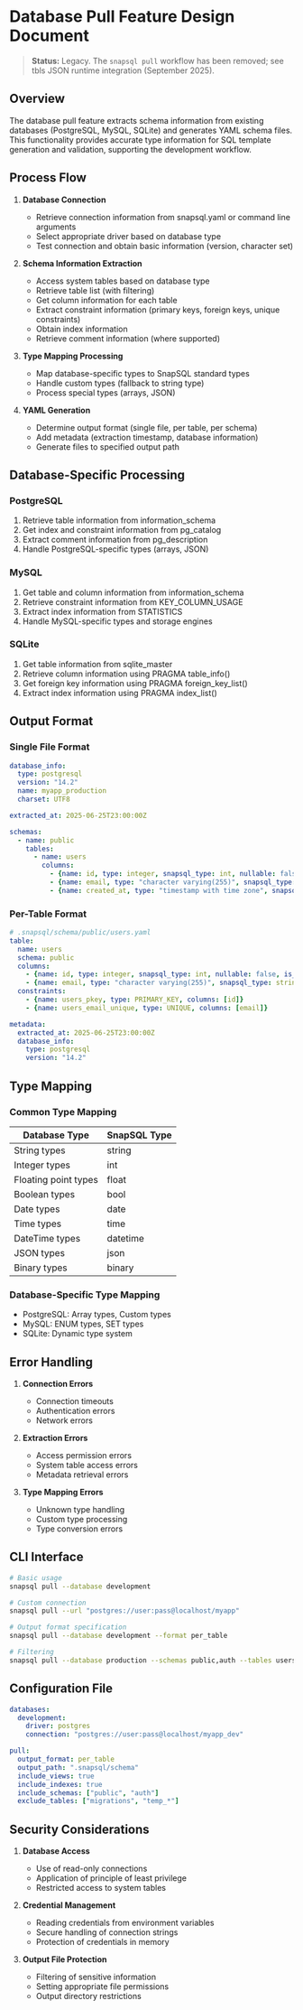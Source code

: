 # Database Pull Feature Design Document

> **Status:** Legacy. The `snapsql pull` workflow has been removed; see tbls JSON runtime integration (September 2025).

## Overview

The database pull feature extracts schema information from existing databases (PostgreSQL, MySQL, SQLite) and generates YAML schema files. This functionality provides accurate type information for SQL template generation and validation, supporting the development workflow.

## Process Flow

1. **Database Connection**
   - Retrieve connection information from snapsql.yaml or command line arguments
   - Select appropriate driver based on database type
   - Test connection and obtain basic information (version, character set)

2. **Schema Information Extraction**
   - Access system tables based on database type
   - Retrieve table list (with filtering)
   - Get column information for each table
   - Extract constraint information (primary keys, foreign keys, unique constraints)
   - Obtain index information
   - Retrieve comment information (where supported)

3. **Type Mapping Processing**
   - Map database-specific types to SnapSQL standard types
   - Handle custom types (fallback to string type)
   - Process special types (arrays, JSON)

4. **YAML Generation**
   - Determine output format (single file, per table, per schema)
   - Add metadata (extraction timestamp, database information)
   - Generate files to specified output path

## Database-Specific Processing

### PostgreSQL
1. Retrieve table information from information_schema
2. Get index and constraint information from pg_catalog
3. Extract comment information from pg_description
4. Handle PostgreSQL-specific types (arrays, JSON)

### MySQL
1. Get table and column information from information_schema
2. Retrieve constraint information from KEY_COLUMN_USAGE
3. Extract index information from STATISTICS
4. Handle MySQL-specific types and storage engines

### SQLite
1. Get table information from sqlite_master
2. Retrieve column information using PRAGMA table_info()
3. Get foreign key information using PRAGMA foreign_key_list()
4. Extract index information using PRAGMA index_list()

## Output Format

### Single File Format
```yaml
database_info:
  type: postgresql
  version: "14.2"
  name: myapp_production
  charset: UTF8

extracted_at: 2025-06-25T23:00:00Z

schemas:
  - name: public
    tables:
      - name: users
        columns:
          - {name: id, type: integer, snapsql_type: int, nullable: false, is_primary_key: true}
          - {name: email, type: "character varying(255)", snapsql_type: string, nullable: false}
          - {name: created_at, type: "timestamp with time zone", snapsql_type: datetime, nullable: false}
```

### Per-Table Format
```yaml
# .snapsql/schema/public/users.yaml
table:
  name: users
  schema: public
  columns:
    - {name: id, type: integer, snapsql_type: int, nullable: false, is_primary_key: true}
    - {name: email, type: "character varying(255)", snapsql_type: string, nullable: false}
  constraints:
    - {name: users_pkey, type: PRIMARY_KEY, columns: [id]}
    - {name: users_email_unique, type: UNIQUE, columns: [email]}

metadata:
  extracted_at: 2025-06-25T23:00:00Z
  database_info:
    type: postgresql
    version: "14.2"
```

## Type Mapping

### Common Type Mapping
| Database Type | SnapSQL Type |
|--------------|-------------|
| String types | string |
| Integer types | int |
| Floating point types | float |
| Boolean types | bool |
| Date types | date |
| Time types | time |
| DateTime types | datetime |
| JSON types | json |
| Binary types | binary |

### Database-Specific Type Mapping
- PostgreSQL: Array types, Custom types
- MySQL: ENUM types, SET types
- SQLite: Dynamic type system

## Error Handling

1. **Connection Errors**
   - Connection timeouts
   - Authentication errors
   - Network errors

2. **Extraction Errors**
   - Access permission errors
   - System table access errors
   - Metadata retrieval errors

3. **Type Mapping Errors**
   - Unknown type handling
   - Custom type processing
   - Type conversion errors

## CLI Interface

```bash
# Basic usage
snapsql pull --database development

# Custom connection
snapsql pull --url "postgres://user:pass@localhost/myapp"

# Output format specification
snapsql pull --database development --format per_table

# Filtering
snapsql pull --database production --schemas public,auth --tables users,posts
```

## Configuration File

```yaml
databases:
  development:
    driver: postgres
    connection: "postgres://user:pass@localhost/myapp_dev"

pull:
  output_format: per_table
  output_path: ".snapsql/schema"
  include_views: true
  include_indexes: true
  include_schemas: ["public", "auth"]
  exclude_tables: ["migrations", "temp_*"]
```

## Security Considerations

1. **Database Access**
   - Use of read-only connections
   - Application of principle of least privilege
   - Restricted access to system tables

2. **Credential Management**
   - Reading credentials from environment variables
   - Secure handling of connection strings
   - Protection of credentials in memory

3. **Output File Protection**
   - Filtering of sensitive information
   - Setting appropriate file permissions
   - Output directory restrictions
